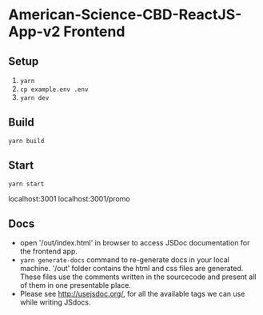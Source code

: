 # American-Science-CBD-ReactJS-App-v2 Frontend

## Setup

1.  `yarn`
2.  `cp example.env .env`
3.  `yarn dev`

## Build

`yarn build`

## Start

`yarn start`

localhost:3001
localhost:3001/promo

## Docs 

* open '/out/index.html' in browser to access JSDoc documentation for the frontend app.
* `yarn generate-docs` command to re-generate docs in your local machine. '/out' folder contains the html and css files are generated. These files use the comments written in the sourcecode and present all of them in one presentable place. 
* Please see http://usejsdoc.org/, for all the available tags we can use while writing JSdocs. 


